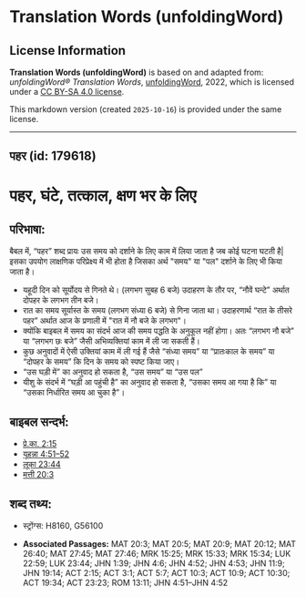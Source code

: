 # Translation Words (unfoldingWord)

## License Information

**Translation Words (unfoldingWord)** is based on and adapted from: _unfoldingWord® Translation Words_, [unfoldingWord](https://unfoldingword.org/utw), 2022, which is licensed under a [CC BY-SA 4.0 license](https://creativecommons.org/licenses/by-sa/4.0/legalcode.en).

This markdown version (created `2025-10-16`) is provided under the same license.



--------------------------------

## पहर (id: 179618)

पहर, घंटे, तत्काल, क्षण भर के लिए
=================================

परिभाषा:
--------

बैबल में, “पहर” शब्द प्रायः उस समय को दर्शाने के लिए काम में लिया जाता है जब कोई घटना घटती है\| इसका उपयोग लाक्षणिक परिप्रेक्ष्य में भी होता है जिसका अर्थ "समय" या "पल" दर्शाने के लिए भी किया जाता है।

* यहूदी दिन को सूर्योदय से गिनते थे। (लगभग सुबह 6 बजे) उदाहरण के तौर पर, “नौवें घन्टे” अर्थात दोपहर के लगभग तीन बजे।
* रात का समय सूर्यास्त के समय (लगभग संध्या 6 बजे) से गिना जाता था। उदाहरणार्थ “रात के तीसरे पहर” अर्थात आज के प्रणाली में "रात में नौ बजे के लगभग"।
* क्योंकि बाइबल में समय का संदर्भ आज की समय पद्धति के अनुकूल नहीं होगा। अतः “लगभग नौ बजे” या “लगभग छः बजे” जैसी अभिव्यक्तियां काम में ली जा सकती हैं।
* कुछ अनुवादों में ऐसी उक्तियां काम में ली गई हैं जैसे “संध्या समय” या “प्रातःकाल के समय” या “दोपहर के समय” कि दिन के समय को स्पष्ट किया जाए।
* “उस घड़ी में” का अनुवाद हो सकता है, “उस समय” या “उस पल”
* यीशु के संदर्भ में “घड़ी आ पहुंची है” का अनुवाद हो सकता है, “उसका समय आ गया है कि” या “उसका निर्धारित समय आ चुका है”।

बाइबल सन्दर्भ:
--------------

* [प्रे.का. 2:15](https://ref.ly/Acts2:15)
* [यूहन्ना 4:51–52](https://ref.ly/John4:51-John4:52)
* [लूका 23:44](https://ref.ly/Luke23:44)
* [मत्ती 20:3](https://ref.ly/Matt20:3)

शब्द तथ्य:
----------

* स्ट्रोंग्स: H8160, G56100

* **Associated Passages:** MAT 20:3; MAT 20:5; MAT 20:9; MAT 20:12; MAT 26:40; MAT 27:45; MAT 27:46; MRK 15:25; MRK 15:33; MRK 15:34; LUK 22:59; LUK 23:44; JHN 1:39; JHN 4:6; JHN 4:52; JHN 4:53; JHN 11:9; JHN 19:14; ACT 2:15; ACT 3:1; ACT 5:7; ACT 10:3; ACT 10:9; ACT 10:30; ACT 19:34; ACT 23:23; ROM 13:11; JHN 4:51–JHN 4:52

